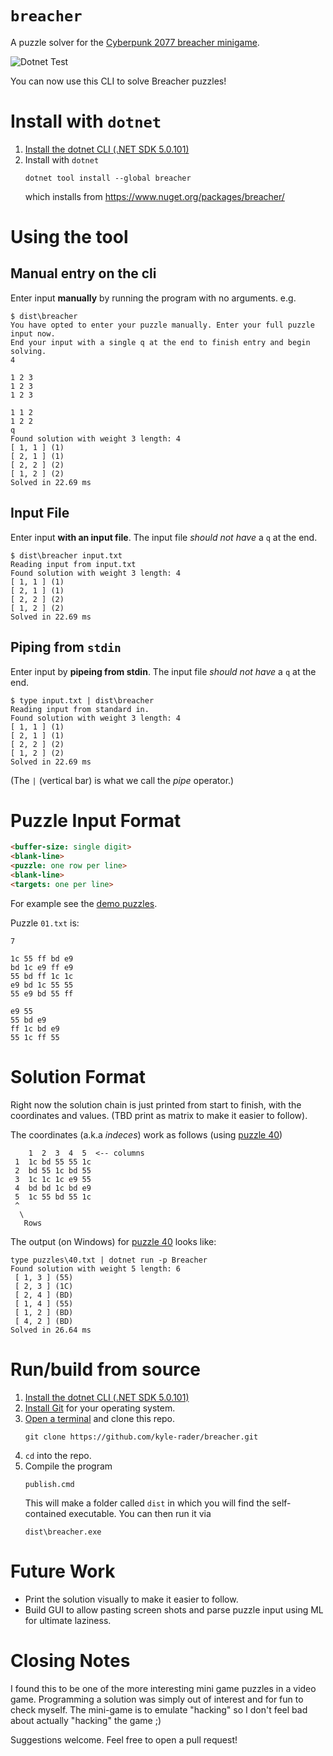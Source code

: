 # `breacher`
A puzzle solver for the [Cyberpunk 2077 breacher minigame](https://www.rockpapershotgun.com/2020/12/14/cyberpunk-2077-hacking-minigame-breach-protocol-explained/).

![Dotnet Test](https://github.com/kyle-rader/breacher/workflows/Dotnet%20Test/badge.svg)

You can now use this CLI to solve Breacher puzzles!

# Install with `dotnet`
1. [Install the dotnet CLI (.NET SDK 5.0.101)](https://dotnet.microsoft.com/download/dotnet/5.0)
2. Install with `dotnet`
   ```
   dotnet tool install --global breacher
   ```
   which installs from https://www.nuget.org/packages/breacher/ 

# Using the tool

## Manual entry on the cli
Enter input **manually** by running the program with no arguments. e.g.
```
$ dist\breacher
You have opted to enter your puzzle manually. Enter your full puzzle input now.
End your input with a single q at the end to finish entry and begin solving.
4

1 2 3
1 2 3
1 2 3

1 1 2
1 2 2
q
Found solution with weight 3 length: 4
[ 1, 1 ] (1)
[ 2, 1 ] (1)
[ 2, 2 ] (2)
[ 1, 2 ] (2)
Solved in 22.69 ms
```

## Input File
Enter input **with an input file**. The input file _should not have_ a `q` at the end.
```
$ dist\breacher input.txt
Reading input from input.txt
Found solution with weight 3 length: 4
[ 1, 1 ] (1)
[ 2, 1 ] (1)
[ 2, 2 ] (2)
[ 1, 2 ] (2)
Solved in 22.69 ms
```

## Piping from `stdin`
Enter input by **pipeing from stdin**. The input file _should not have_ a `q` at the end.
```
$ type input.txt | dist\breacher
Reading input from standard in.
Found solution with weight 3 length: 4
[ 1, 1 ] (1)
[ 2, 1 ] (1)
[ 2, 2 ] (2)
[ 1, 2 ] (2)
Solved in 22.69 ms
```

(The `|` (vertical bar) is what we call the _pipe_ operator.)

# Puzzle Input Format
```html
<buffer-size: single digit>
<blank-line>
<puzzle: one row per line>
<blank-line>
<targets: one per line>
```

For example see the [demo puzzles](./puzzles/).

Puzzle `01.txt` is:
```
7

1c 55 ff bd e9
bd 1c e9 ff e9
55 bd ff 1c 1c
e9 bd 1c 55 55
55 e9 bd 55 ff

e9 55
55 bd e9
ff 1c bd e9
55 1c ff 55
```

# Solution Format
Right now the solution chain is just printed from start to finish, with the coordinates and values. (TBD print as matrix to make it easier to follow).

The coordinates (a.k.a _indeces_) work as follows (using [puzzle 40](./puzzles/40.txt))
```
    1  2  3  4  5  <-- columns
 1  1c bd 55 55 1c
 2  bd 55 1c bd 55
 3  1c 1c 1c e9 55
 4  bd bd 1c bd e9
 5  1c 55 bd 55 1c
 ^
  \
   Rows
```

The output (on Windows) for [puzzle 40](./puzzles/40.txt) looks like:
```
type puzzles\40.txt | dotnet run -p Breacher
Found solution with weight 5 length: 6
 [ 1, 3 ] (55)
 [ 2, 3 ] (1C)
 [ 2, 4 ] (BD)
 [ 1, 4 ] (55)
 [ 1, 2 ] (BD)
 [ 4, 2 ] (BD)
Solved in 26.64 ms
```

# Run/build from source
1. [Install the dotnet CLI (.NET SDK 5.0.101)](https://dotnet.microsoft.com/download/dotnet/5.0)
2. [Install Git](https://git-scm.com/) for your operating system.
3. [Open a terminal](https://www.google.com/search?rlz=1C1GCEA_enUS911US911&sxsrf=ALeKk01gg9j9o5joiNmR79cQ3YfaJC61Jw%3A1608280570266&ei=-mncX4fVD9fL-gSu4bKgBw&q=how+to+open+a+terminal&oq=how+to+open+a+terminal&gs_lcp=CgZwc3ktYWIQAzIECCMQJzIKCAAQyQMQFBCHAjICCAAyAggAMgIIADICCAAyAggAMgIIADICCAAyAggAOgQIABBHOggIABCxAxCDAToLCC4QsQMQxwEQowI6BAguEEM6BQgAELEDOgQIABBDOggILhCxAxCDAToHCAAQyQMQQzoCCC46CAgAEMkDEJECOgUIABCRAjoHCAAQFBCHAlDOYFidcmDndWgAcAJ4AYABUIgBygiSAQIyMpgBAKABAaoBB2d3cy13aXrIAQjAAQE&sclient=psy-ab&ved=0ahUKEwiHutuAkNftAhXXpZ4KHa6wDHQQ4dUDCA0&uact=5) and clone this repo.
   ```
   git clone https://github.com/kyle-rader/breacher.git
   ```
4. `cd` into the repo.
5. Compile the program
   ```
   publish.cmd
   ```
   This will make a folder called `dist` in which you will find the self-contained executable.
   You can then run it via
   ```
   dist\breacher.exe
   ```

# Future Work
* Print the solution visually to make it easier to follow.
* Build GUI to allow pasting screen shots and parse puzzle input using ML for ultimate laziness.

# Closing Notes
I found this to be one of the more interesting mini game puzzles in a video game. Programming a solution was simply out of interest and for fun to check myself. The mini-game is to emulate "hacking" so I don't feel bad about actually "hacking" the game ;)

Suggestions welcome. Feel free to open a pull request!
